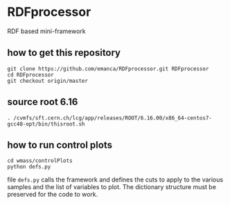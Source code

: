 # RDFprocessor
RDF based mini-framework


## how to get this repository

```
git clone https://github.com/emanca/RDFprocessor.git RDFprocessor
cd RDFprocessor
git checkout origin/master
```
## source root 6.16

`. /cvmfs/sft.cern.ch/lcg/app/releases/ROOT/6.16.00/x86_64-centos7-gcc48-opt/bin/thisroot.sh`

## how to run control plots

```
cd wmass/controlPlots
python defs.py
```

file `defs.py` calls the framework and defines the cuts to apply to the various samples and the list of variables to plot.
The dictionary structure must be preserved for the code to work.
